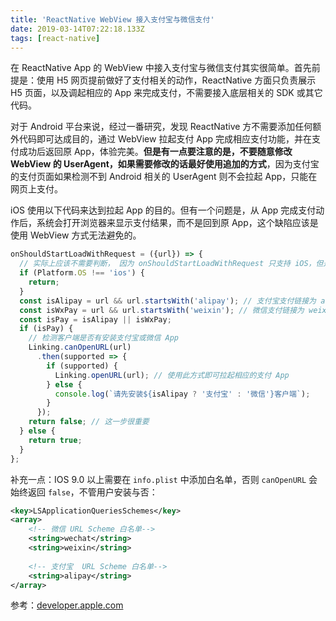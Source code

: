 ```yaml
---
title: 'ReactNative WebView 接入支付宝与微信支付'
date: 2019-03-14T07:22:18.133Z
tags: [react-native]
---
```


在 ReactNative App 的 WebView 中接入支付宝与微信支付其实很简单。首先前提是：使用 H5 网页提前做好了支付相关的动作，ReactNative 方面只负责展示 H5 页面，以及调起相应的 App 来完成支付，不需要接入底层相关的 SDK 或其它代码。

<!-- more -->

对于 Android 平台来说，经过一番研究，发现 ReactNative 方不需要添加任何额外代码即可达成目的，通过 WebView 拉起支付 App 完成相应支付功能，并在支付成功后返回原 App，体验完美。**但是有一点要注意的是，不要随意修改 WebView 的 UserAgent，如果需要修改的话最好使用追加的方式**，因为支付宝的支付页面如果检测不到 Android 相关的 UserAgent 则不会拉起 App，只能在网页上支付。

iOS 使用以下代码来达到拉起 App 的目的。但有一个问题是，从 App 完成支付动作后，系统会打开浏览器来显示支付结果，而不是回到原 App，这个缺陷应该是使用 WebView 方式无法避免的。

```javascript
onShouldStartLoadWithRequest = ({url}) => {
  // 实际上应该不需要判断， 因为 onShouldStartLoadWithRequest 只支持 iOS，但是保险起见
  if (Platform.OS !== 'ios') {
    return;
  }
  const isAlipay = url && url.startsWith('alipay'); // 支付宝支付链接为 alipay:// 或 alipays:// 开头
  const isWxPay = url && url.startsWith('weixin'); // 微信支付链接为 weixin:// 开头
  const isPay = isAlipay || isWxPay;
  if (isPay) {
    // 检测客户端是否有安装支付宝或微信 App
    Linking.canOpenURL(url)
      .then(supported => {
        if (supported) {
          Linking.openURL(url); // 使用此方式即可拉起相应的支付 App
        } else {
          console.log(`请先安装${isAlipay ? '支付宝' : '微信'}客户端`);
        }
      });
    return false; // 这一步很重要
  } else {
    return true;
  }
};
```

补充一点：IOS 9.0 以上需要在 `info.plist` 中添加白名单，否则 `canOpenURL` 会始终返回 `false`，不管用户安装与否：

```xml
<key>LSApplicationQueriesSchemes</key>
<array>
    <!-- 微信 URL Scheme 白名单-->
    <string>wechat</string>
    <string>weixin</string>
   
    <!-- 支付宝  URL Scheme 白名单-->
    <string>alipay</string>
</array>
```

参考：[developer.apple.com](https://developer.apple.com/library/archive/documentation/General/Reference/InfoPlistKeyReference/Articles/LaunchServicesKeys.html#//apple_ref/doc/uid/TP40009250-SW14)